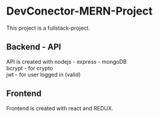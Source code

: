 # DevConector-MERN-Project

This project is a fullstack-project.

## Backend - API

API is created with nodejs - express - mongoDB\
bcrypt - for crypto\
jwt - for user logged in (valid)


## Frontend

Frontend is created with react and REDUX.
